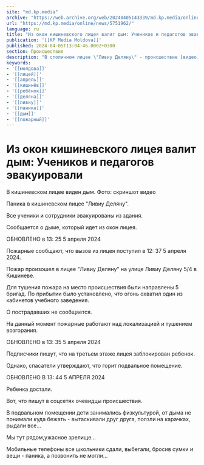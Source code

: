 ```yaml
---
site: "md.kp.media"
archive: "https://web.archive.org/web/20240405143339/md.kp.media/online/news/5751962/"
url: "https://md.kp.media/online/news/5751962/"
language: ru
title: "Из окон кишиневского лицея валит дым: Учеников и педагогов эвакуировали"
publication: '[[KP Media Moldova]]'
published: 2024-04-05T13:04:46.000Z+0300
section: Происшествия
description: "В столичном лицее \"Ливиу Деляну\" - происшествие [видео] [ОБНОВЛЯЕТСЯ]"
keywords:
- '[[молдова]]'
- '[[лицей]]'
- '[[апрель]]'
- '[[кишинёв]]'
- '[[ребёнок]]'
- '[[деляна]]'
- '[[ливиу]]'
- '[[паника]]'
- '[[дым]]'
- '[[пожарный]]'
---
```


# Из окон кишиневского лицея валит дым: Учеников и педагогов эвакуировали

В кишиневском лицее виден дым. Фото: скриншот видео

Паника в кишиневском лицее "Ливиу Деляну".

Все ученики и сотрудники эвакуированы из здания.

Сообщается о дыме, который идет из окон лицея.

ОБНОВЛЕНО в 13: 25 5 апреля 2024

Пожарные сообщают, что вызов из лицея поступил в 12: 37 5 апреля 2024.

Пожар произошел в лицее "Ливиу Деляну" на улице Ливиу Деляну 5/4 в Кишиневе.

Для тушения пожара на место происшествия были направлены 5 бригад. По прибытии было установлено, что огонь охватил один из кабинетов учебного заведения.

О пострадавших не сообщается.

На данный момент пожарные работают над локализацией и тушением возгорания.

ОБНОВЛЕНО в 13: 35 5 апреля 2024

Подписчики пишут, что на третьем этаже лицея заблокирован ребенок.

Однако, спасатели утверждают, что горит подвальное помещение.

ОБНОВЛЕНО В 13: 44 5 АПРЕЛЯ 2024

Ребенка достали.

Вот, что пишут в соцсетях очевидцы происшествия.

В подвальном помещении дети занимались физкультурой, от дыма не понимали куда бежать - вытаскивали друг друга, ползли на карачках, рыдали все...

Мы тут рядом,ужасное зрелище...

Мобильные телефоны все школьники сдали, выбегали, бросив сумки и вещи - паника, а позвонить не могли...